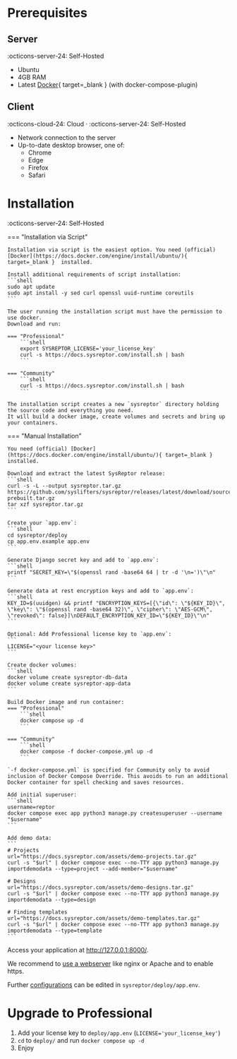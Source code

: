 # Prerequisites
## Server
:octicons-server-24: Self-Hosted

* Ubuntu
* 4GB RAM
* Latest [Docker](https://docs.docker.com/engine/install/ubuntu/){ target=_blank } (with docker-compose-plugin)

## Client
:octicons-cloud-24: Cloud · :octicons-server-24: Self-Hosted

* Network connection to the server
* Up-to-date desktop browser, one of:
    * Chrome
    * Edge
    * Firefox
    * Safari


# Installation
:octicons-server-24: Self-Hosted

=== "Installation via Script"
    
    Installation via script is the easiest option. You need (official) [Docker](https://docs.docker.com/engine/install/ubuntu/){ target=_blank }  installed.

    Install additional requirements of script installation:
    ```shell
    sudo apt update
    sudo apt install -y sed curl openssl uuid-runtime coreutils
    ```

    The user running the installation script must have the permission to use docker.  
    Download and run:

    === "Professional"
        ```shell
        export SYSREPTOR_LICENSE='your_license_key' 
        curl -s https://docs.sysreptor.com/install.sh | bash
        ```

    === "Community"
        ```shell
        curl -s https://docs.sysreptor.com/install.sh | bash
        ```

    The installation script creates a new `sysreptor` directory holding the source code and everything you need.  
    It will build a docker image, create volumes and secrets and bring up your containers.

=== "Manual Installation"

    You need (official) [Docker](https://docs.docker.com/engine/install/ubuntu/){ target=_blank }  installed.

    Download and extract the latest SysReptor release:
    ```shell
    curl -s -L --output sysreptor.tar.gz https://github.com/syslifters/sysreptor/releases/latest/download/source-prebuilt.tar.gz
    tar xzf sysreptor.tar.gz
    ```

    Create your `app.env`:
    ```shell
    cd sysreptor/deploy
    cp app.env.example app.env
    ```

    Generate Django secret key and add to `app.env`:
    ```shell
    printf "SECRET_KEY=\"$(openssl rand -base64 64 | tr -d '\n=')\"\n"
    ```

    Generate data at rest encryption keys and add to `app.env`:
    ```shell
    KEY_ID=$(uuidgen) && printf "ENCRYPTION_KEYS=[{\"id\": \"${KEY_ID}\", \"key\": \"$(openssl rand -base64 32)\", \"cipher\": \"AES-GCM\", \"revoked\": false}]\nDEFAULT_ENCRYPTION_KEY_ID=\"${KEY_ID}\"\n"
    ```

    Optional: Add Professional license key to `app.env`:
    ```
    LICENSE="<your license key>"
    ```

    Create docker volumes:
    ```shell
    docker volume create sysreptor-db-data
    docker volume create sysreptor-app-data
    ```

    Build Docker image and run container:
    === "Professional"
        ```shell
        docker compose up -d
        ```

    === "Community"
        ```shell
        docker compose -f docker-compose.yml up -d
        ```

    `-f docker-compose.yml` is specified for Community only to avoid inclusion of Docker Compose Override. This avoids to run an additional Docker container for spell checking and saves resources.

    Add initial superuser:
    ```shell
    username=reptor
    docker compose exec app python3 manage.py createsuperuser --username "$username"
    ```

    Add demo data:
    ```
    # Projects
    url="https://docs.sysreptor.com/assets/demo-projects.tar.gz"
    curl -s "$url" | docker compose exec --no-TTY app python3 manage.py importdemodata --type=project --add-member="$username"

    # Designs
    url="https://docs.sysreptor.com/assets/demo-designs.tar.gz"
    curl -s "$url" | docker compose exec --no-TTY app python3 manage.py importdemodata --type=design
    
    # Finding templates
    url="https://docs.sysreptor.com/assets/demo-templates.tar.gz"
    curl -s "$url" | docker compose exec --no-TTY app python3 manage.py importdemodata --type=template
    ```


Access your application at http://127.0.0.1:8000/.

We recommend to [use a webserver](/setup/nginx-server) like nginx or Apache and to enable https.

Further [configurations](/setup/configuration/) can be edited in `sysreptor/deploy/app.env`.

# Upgrade to Professional
1. Add your license key to `deploy/app.env` (`LICENSE='your_license_key'`)
2. `cd` to `deploy/` and run `docker compose up -d`
3. Enjoy
